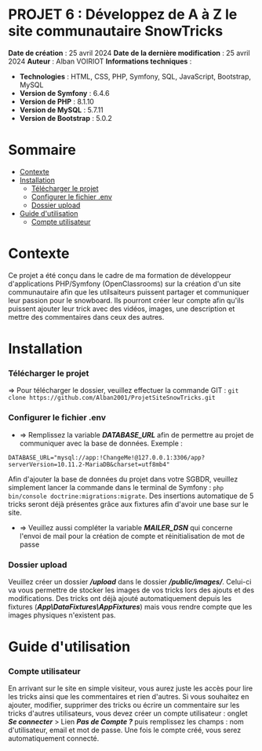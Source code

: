 # PROJET 6 : Développez de A à Z le site communautaire SnowTricks

**Date de création** : 25 avril 2024
**Date de la dernière modification** : 25 avril 2024
**Auteur** : Alban VOIRIOT
**Informations techniques** :

- **Technologies** : HTML, CSS, PHP, Symfony, SQL, JavaScript, Bootstrap, MySQL
- **Version de Symfony** : 6.4.6
- **Version de PHP** : 8.1.10
- **Version de MySQL** : 5.7.11
- **Version de Bootstrap** : 5.0.2

# Sommaire

- [Contexte](#contexte)
- [Installation](#installation)
  - [Télécharger le projet](#télécharger-le-projet)
  - [Configurer le fichier .env](#configurer-le-fichier-.env)
  - [Dossier upload](#dossier-upload)
- [Guide d'utilisation](#guide-dutilisation)
  - [Compte utilisateur](#compte-utilisateur)

# Contexte

Ce projet a été conçu dans le cadre de ma formation de développeur d'applications PHP/Symfony (OpenClassrooms) sur la création d'un site communautaire afin que les utilsaiteurs puissent partager et communiquer leur passion pour le snowboard. Ils pourront créer leur compte afin qu'ils puissent ajouter leur trick avec des vidéos, images, une description et mettre des commentaires dans ceux des autres.

# Installation

### Télécharger le projet

=> Pour télécharger le dossier, veuillez effectuer la commande GIT : `git clone https://github.com/Alban2001/ProjetSiteSnowTricks.git`

### Configurer le fichier .env

- => Remplissez la variable **_DATABASE_URL_** afin de permettre au projet de communiquer avec la base de données.
Exemple : 
```
DATABASE_URL="mysql://app:!ChangeMe!@127.0.0.1:3306/app?serverVersion=10.11.2-MariaDB&charset=utf8mb4"
```
Afin d'ajouter la base de données du projet dans votre SGBDR, veuillez simplement lancer la commande dans le terminal de Symfony : `php bin/console doctrine:migrations:migrate`. Des insertions automatique de 5 tricks seront déjà présentes grâce aux fixtures afin d'avoir une base sur le site.

- => Veuillez aussi compléter la variable **_MAILER_DSN_** qui concerne l'envoi de mail pour la création de compte et réinitialisation de mot de passe

### Dossier upload

Veuillez créer un dossier **_/upload_** dans le dossier **_/public/images/_**. Celui-ci va vous permettre de stocker les images de vos tricks lors des ajouts et des modifications. Des tricks ont déjà ajouté automatiquement depuis les fixtures (**_App\DataFixtures\AppFixtures_**) mais vous rendre compte que les images physiques n'existent pas. 

# Guide d'utilisation

### Compte utilisateur

En arrivant sur le site en simple visiteur, vous aurez juste les accès pour lire les tricks ainsi que les commentaires et rien d'autres.
Si vous souhaitez en ajouter, modifier, supprimer des tricks ou écrire un commentaire sur les tricks d'autres utilisateurs, vous devez créer un compte utilisateur : onglet **_Se connecter_** > Lien **_Pas de Compte ?_** puis remplissez les champs : nom d'utilisateur, email et mot de passe. Une fois le compte créé, vous serez automatiquement connecté.
